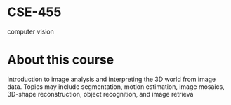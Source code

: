 # CSE-455
computer vision

# About this course

Introduction to image analysis and interpreting the 3D world from image data. Topics may include segmentation, motion estimation, image mosaics, 3D-shape reconstruction, object recognition, and image retrieva
